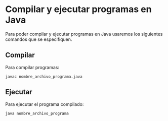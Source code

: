 # Compilar y ejecutar programas en Java 

Para poder compilar y ejecutar programas en Java usaremos los siguientes 
comandos que se especifiquen.

## Compilar

Para compilar programas:

`javac nombre_archivo_programa.java`

## Ejecutar

Para ejecutar el programa compilado:

`java nombre_archivo_programa`

